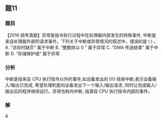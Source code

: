 ## 题11
### 题目
【2016 统考真题】异常是指令执行过程中在处理器内部发生的特殊事件, 中断是来自处理器外部的请求事件。下列关于中断或异常情况的叙述中，错误的是 ( ) 。
A. “访存时缺页” 属于中断 
B. “整数除以 0 ” 属于异常
C. “DMA 传送结束” 属于中断 
D. “存储保护错” 属于异常
### 分析
中断是指来自 CPU 执行指令以外的事件,如设备发出的 I/O 结束中断,表示设备输入/输出已完成, 希望处理机能向设备发出下一个输入/输出请求, 同时让完成输入/输出后的程序继续运行。异常也称内中断, 指源自 CPU 执行指令内部的事件。
### 解
A